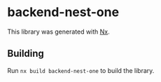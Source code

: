 # backend-nest-one

This library was generated with [Nx](https://nx.dev).

## Building

Run `nx build backend-nest-one` to build the library.
